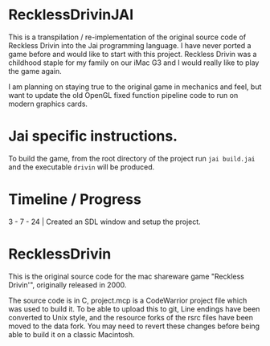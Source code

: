 # RecklessDrivinJAI

This is a transpilation / re-implementation of the original source code of Reckless Drivin into the Jai programming language. I have never ported a game before and would like to start with this project. Reckless Drivin was a childhood staple for my family on our iMac G3 and I would really like to play the game again. 

I am planning on staying true to the original game in mechanics and feel, but want to update the old OpenGL fixed function pipeline code to run on modern graphics cards.

# Jai specific instructions.

To build the game, from the root directory of the project run `jai build.jai` and the executable `drivin` will be produced. 

# Timeline / Progress
3 - 7 - 24 | Created an SDL window and setup the project. 

# RecklessDrivin

This is the original source code for the mac shareware game "Reckless Drivin'", originally released in 2000.

The source code is in C, project.mcp is a CodeWarrior project file which was used to build it. To be able to upload this to git, Line endings have been converted to Unix style, and the resource forks of the rsrc files have been moved to the data fork. You may need to revert these changes before being able to build it on a classic Macintosh.
